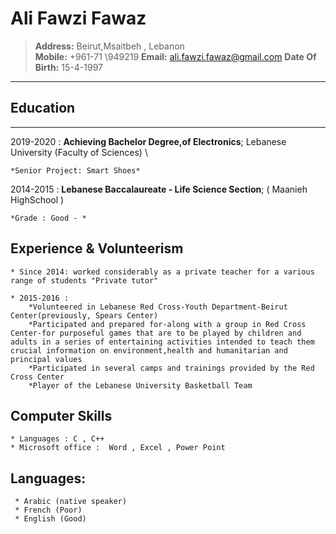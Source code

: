 # Ali Fawzi Fawaz

> **Address:** Beirut,Msaitbeh , Lebanon \
> **Mobile:** +961-71 \949219
> **Email:** ali.fawzi.fawaz@gmail.com
> **Date Of Birth:** 15-4-1997

---

## Education

---

2019-2020
: **Achieving Bachelor Degree,of Electronics**; Lebanese University (Faculty of Sciences) \

    *Senior Project: Smart Shoes*

2014-2015
: **Lebanese Baccalaureate - Life Science Section**; ( Maanieh HighSchool )

    *Grade : Good - *

## Experience & Volunteerism

    * Since 2014: worked considerably as a private teacher for a various range of students "Private tutor"

    * 2015-2016 :
        *Volunteered in Lebanese Red Cross-Youth Department-Beirut Center(previously, Spears Center)
        *Participated and prepared for-along with a group in Red Cross Center-for purposeful games that are to be played by children and adults in a series of entertaining activities intended to teach them crucial information on environment,health and humanitarian and principal values
        *Participated in several camps and trainings provided by the Red Cross Center
        *Player of the Lebanese University Basketball Team

## Computer Skills

    * Languages : C , C++
    * Microsoft office :  Word , Excel , Power Point

## Languages:

     * Arabic (native speaker)
     * French (Poor)
     * English (Good)
